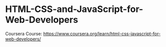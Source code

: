 # HTML-CSS-and-JavaScript-for-Web-Developers
Coursera Course: https://www.coursera.org/learn/html-css-javascript-for-web-developers/
